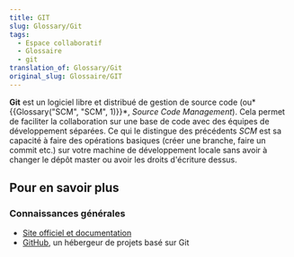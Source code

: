 ```yaml
---
title: GIT
slug: Glossary/Git
tags:
  - Espace collaboratif
  - Glossaire
  - git
translation_of: Glossary/Git
original_slug: Glossaire/GIT
---
```


**Git** est un logiciel libre et distribué de gestion de source code (ou*{{Glossary("SCM", "SCM", 1)}}*, _Source Code Management_). Cela permet de faciliter la collaboration sur une base de code avec des équipes de développement séparées. Ce qui le distingue des précédents *SCM* est sa capacité à faire des opérations basiques (créer une branche, faire un commit etc.) sur votre machine de développement locale sans avoir à changer le dépôt master ou avoir les droits d'écriture dessus.

## Pour en savoir plus

### Connaissances générales

- [Site officiel et documentation](http://git-scm.com/)
- [GitHub](https://github.com/), un hébergeur de projets basé sur Git
